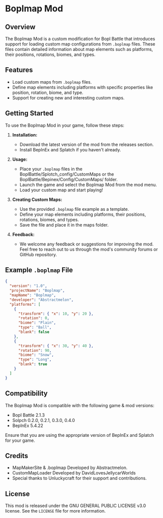 # Boplmap Mod

## Overview
The Boplmap Mod is a custom modification for Bopl Battle that introduces support for loading custom map configurations from `.boplmap` files. These files contain detailed information about map elements such as platforms, their positions, rotations, biomes, and types.

## Features
- Load custom maps from `.boplmap` files.
- Define map elements including platforms with specific properties like position, rotation, biome, and type.
- Support for creating new and interesting custom maps.

## Getting Started
To use the Boplmap Mod in your game, follow these steps:

1. **Installation:**
   - Download the latest version of the mod from the releases section.
   - Install BepInEx and Splatch if you haven't already.

2. **Usage:**
   - Place your `.boplmap` files in the BoplBattle/Splotch_config/CustomMaps or the BoplBattle/Bepinex/Config/CustomMaps/ folder.
   - Launch the game and select the Boplmap Mod from the mod menu.
   - Load your custom map and start playing!

3. **Creating Custom Maps:**
   - Use the provided `.boplmap` file example as a template.
   - Define your map elements including platforms, their positions, rotations, biomes, and types.
   - Save the file and place it in the maps folder.

4. **Feedback:**
   - We welcome any feedback or suggestions for improving the mod. Feel free to reach out to us through the mod's community forums or GitHub repository.

## Example `.boplmap` File
```json
{
  "version": "1.0",
  "projectName": "Boplmap",
  "mapName": "Boplmap",
  "developer": "Abstractmelon",
  "platforms": [
    {
      "transform": { "x": 10, "y": 20 },
      "rotation": 0,
      "biome": "Plain",
      "type": "Ball",
      "blank": false
    },
    {
      "transform": { "x": 30, "y": 40 },
      "rotation": 90,
      "biome": "Snow",
      "type": "Long",
      "blank": true
    }
  ]
}
```
## Compatibility
The Boplmap Mod is compatible with the following game & mod versions:

- Bopl Battle 2.1.3
- Solpch 0.2.0, 0.2.1, 0.3.0, 0.4.0
- BepInEx 5.4.22

Ensure that you are using the appropriate version of BepInEx and Splatch for your game.

## Credits
- MapMakerSite & .boplmap Developed by Abstractmelon.
- CustomMapLoader Developed by DavidLovesJellycarWorlds
- Special thanks to Unluckycraft for their support and contributions.

## License
This mod is released under the GNU GENERAL PUBLIC LICENSE v3.0 license. See the `LICENSE` file for more information.
